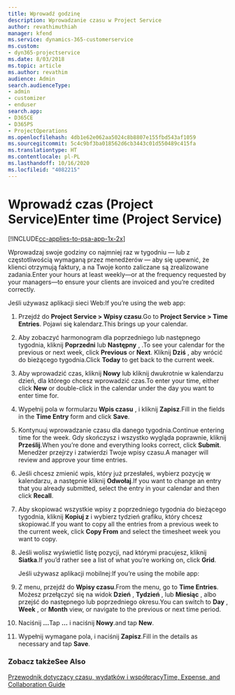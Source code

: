 ```yaml
---
title: Wprowadź godzinę
description: Wprowadzanie czasu w Project Service
author: revathimuthiah
manager: kfend
ms.service: dynamics-365-customerservice
ms.custom:
- dyn365-projectservice
ms.date: 8/03/2018
ms.topic: article
ms.author: revathim
audience: Admin
search.audienceType:
- admin
- customizer
- enduser
search.app:
- D365CE
- D365PS
- ProjectOperations
ms.openlocfilehash: 4db1e62e062aa5024c8b8807e155fbd543af1059
ms.sourcegitcommit: 5c4c9bf3ba018562d6cb3443c01d550489c415fa
ms.translationtype: HT
ms.contentlocale: pl-PL
ms.lasthandoff: 10/16/2020
ms.locfileid: "4082215"
---
```

# <a name="enter-time-project-service"></a><span data-ttu-id="6aeaa-103">Wprowadź czas (Project Service)</span><span class="sxs-lookup"><span data-stu-id="6aeaa-103">Enter time (Project Service)</span></span>

[!INCLUDE[cc-applies-to-psa-app-1x-2x](../includes/cc-applies-to-psa-app-1x-2x.md)]

<span data-ttu-id="6aeaa-104">Wprowadzaj swoje godziny co najmniej raz w tygodniu — lub z częstotliwością wymaganą przez menedżerów — aby się upewnić, że klienci otrzymują faktury, a na Twoje konto zaliczane są zrealizowane zadania.</span><span class="sxs-lookup"><span data-stu-id="6aeaa-104">Enter your hours at least weekly—or at the frequency requested by your managers—to ensure your clients are invoiced and you’re credited correctly.</span></span>  
  
 <span data-ttu-id="6aeaa-105">Jeśli używasz aplikacji sieci Web:</span><span class="sxs-lookup"><span data-stu-id="6aeaa-105">If you’re using the web app:</span></span>  
  
1. <span data-ttu-id="6aeaa-106">Przejdź do **Project Service > Wpisy czasu**.</span><span class="sxs-lookup"><span data-stu-id="6aeaa-106">Go to **Project Service > Time Entries**.</span></span> <span data-ttu-id="6aeaa-107">Pojawi się kalendarz.</span><span class="sxs-lookup"><span data-stu-id="6aeaa-107">This brings up your calendar.</span></span>  
  
2. <span data-ttu-id="6aeaa-108">Aby zobaczyć harmonogram dla poprzedniego lub następnego tygodnia, kliknij **Poprzedni** lub **Następny** , .</span><span class="sxs-lookup"><span data-stu-id="6aeaa-108">To see your calendar for the previous or next week, click **Previous** or **Next**.</span></span> <span data-ttu-id="6aeaa-109">Kliknij **Dziś** , aby wrócić do bieżącego tygodnia.</span><span class="sxs-lookup"><span data-stu-id="6aeaa-109">Click **Today** to get back to the current week.</span></span>  
  
3. <span data-ttu-id="6aeaa-110">Aby wprowadzić czas, kliknij **Nowy** lub kliknij dwukrotnie w kalendarzu dzień, dla którego chcesz wprowadzić czas.</span><span class="sxs-lookup"><span data-stu-id="6aeaa-110">To enter your time, either click **New** or double-click in the calendar under the day you want to enter time for.</span></span>  
  
4. <span data-ttu-id="6aeaa-111">Wypełnij pola w formularzu **Wpis czasu** , i kliknij **Zapisz**.</span><span class="sxs-lookup"><span data-stu-id="6aeaa-111">Fill in the fields in the **Time Entry** form and click **Save**.</span></span>  
  
5. <span data-ttu-id="6aeaa-112">Kontynuuj wprowadzanie czasu dla danego tygodnia.</span><span class="sxs-lookup"><span data-stu-id="6aeaa-112">Continue entering time for the week.</span></span> <span data-ttu-id="6aeaa-113">Gdy skończysz i wszystko wygląda poprawnie, kliknij **Prześlij**.</span><span class="sxs-lookup"><span data-stu-id="6aeaa-113">When you’re done and everything looks correct, click **Submit**.</span></span> <span data-ttu-id="6aeaa-114">Menedżer przejrzy i zatwierdzi Twoje wpisy czasu.</span><span class="sxs-lookup"><span data-stu-id="6aeaa-114">A manager will review and approve your time entries.</span></span>  
  
6. <span data-ttu-id="6aeaa-115">Jeśli chcesz zmienić wpis, który już przesłałeś, wybierz pozycję w kalendarzu, a następnie kliknij **Odwołaj**.</span><span class="sxs-lookup"><span data-stu-id="6aeaa-115">If you want to change an entry that you already submitted, select the entry in your calendar and then click **Recall**.</span></span>  
  
7. <span data-ttu-id="6aeaa-116">Aby skopiować wszystkie wpisy z poprzedniego tygodnia do bieżącego tygodnia, kliknij **Kopiuj z** i wybierz tydzień grafiku, który chcesz skopiować.</span><span class="sxs-lookup"><span data-stu-id="6aeaa-116">If you want to copy all the entries from a previous week to the current week, click **Copy From** and select the timesheet week you want to copy.</span></span>  
  
8. <span data-ttu-id="6aeaa-117">Jeśli wolisz wyświetlić listę pozycji, nad którymi pracujesz, kliknij **Siatka**.</span><span class="sxs-lookup"><span data-stu-id="6aeaa-117">If you’d rather see a list of what you’re working on, click **Grid**.</span></span>  
  
   <span data-ttu-id="6aeaa-118">Jeśli używasz aplikacji mobilnej:</span><span class="sxs-lookup"><span data-stu-id="6aeaa-118">If you’re using the mobile app:</span></span>  
  
9. <span data-ttu-id="6aeaa-119">Z menu, przejdź do **Wpisy czasu**.</span><span class="sxs-lookup"><span data-stu-id="6aeaa-119">From the menu, go to **Time Entries**.</span></span>     <span data-ttu-id="6aeaa-120">Możesz przełączyć się na widok **Dzień** , **Tydzień** , lub **Miesiąc** , albo przejść do następnego lub poprzedniego okresu.</span><span class="sxs-lookup"><span data-stu-id="6aeaa-120">You can switch to **Day** , **Week** , or **Month** view, or navigate to the previous or next time period.</span></span>  
  
10. <span data-ttu-id="6aeaa-121">Naciśnij **…**</span><span class="sxs-lookup"><span data-stu-id="6aeaa-121">Tap **…**</span></span> <span data-ttu-id="6aeaa-122">i naciśnij **Nowy**.</span><span class="sxs-lookup"><span data-stu-id="6aeaa-122">and tap **New**.</span></span>  
  
11. <span data-ttu-id="6aeaa-123">Wypełnij wymagane pola, i naciśnij **Zapisz**.</span><span class="sxs-lookup"><span data-stu-id="6aeaa-123">Fill in the details as necessary and tap **Save**.</span></span>  
  
### <a name="see-also"></a><span data-ttu-id="6aeaa-124">Zobacz także</span><span class="sxs-lookup"><span data-stu-id="6aeaa-124">See Also</span></span>  
 [<span data-ttu-id="6aeaa-125">Przewodnik dotyczący czasu, wydatków i współpracy</span><span class="sxs-lookup"><span data-stu-id="6aeaa-125">Time, Expense, and Collaboration Guide</span></span>](../psa/time-expense-collaboration-guide.md)

